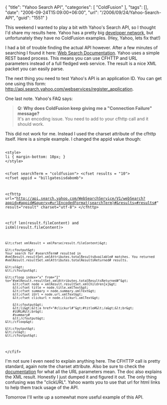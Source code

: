 {
	"title": "Yahoo Search API",
	"categories": [
		"ColdFusion"
	],
	"tags": [],
	"date": "2006-09-24T15:09:00+06:00",
	"url": "/2006/09/24/Yahoo-Search-API",
	"guid": "1551"
}

This weekend I wanted to play a bit with Yahoo's Search API, so I thought I'd share my results here. Yahoo has a pretty big <a href="http://developer.yahoo.com/">developer network</a>, but unfortunately they have no ColdFusion examples. (Hey, Yahoo, lets fix that!)
<!--more-->
I had a bit of trouble finding the actual API however. After a few minutes of searching I found it here: <a href="http://developer.yahoo.com/search/web/V1/webSearch.html">Web Search Documentation</a>. Yahoo uses a simple REST based process. This means you can use CFHTTP and URL parameters instead of a full fledged web service. The result is a nice XML packet you can easily parse.

The next thing you need to test Yahoo's API is an application ID. You can get one using this form: <a href="http://api.search.yahoo.com/webservices/register_application">http://api.search.yahoo.com/webservices/register_application</a>.

One last note. Yahoo's FAQ says:

<blockquote>
<b>Q: Why does ColdFusion keep giving me a "Connection Failure" message?</b><br>
It's an encoding issue. You need to add <cfhttpparam type="Header" name="charset" value="utf-8" /> to your cfhttp call and it should work.
</blockquote>

This did not work for me. Instead I used the charset attribute of the cfhttp itself. Here is a simple example. I changed the appid value though:

<code>
&lt;style&gt;
li { margin-bottom: 10px; }
&lt;/style&gt;

&lt;cfset searchTerm = "coldfusion"&gt;
&lt;cfset results = "10"&gt;
&lt;cfset appid = "billgatesisdabomb"&gt;

&lt;cfhttp url="http://api.search.yahoo.com/WebSearchService/V1/webSearch?appid=#appid#&query=#urlEncodedFormat(searchTerm)#&results=#results#" result="result" charset="utf-8"&gt;
&lt;/cfhttp&gt;

&lt;cfif len(result.fileContent) and isXml(result.fileContent)&gt;

	&lt;cfset xmlResult = xmlParse(result.fileContent)&gt;

	&lt;cfoutput&gt;
	Your search for #searchTerm# resulted in #xmlResult.resultSet.xmlAttributes.totalResultsAvailable# matches. You returned #xmlResult.resultSet.xmlAttributes.totalResultsReturned# results.
	
	&lt;ul&gt;
	&lt;/cfoutput&gt;
	
	&lt;cfloop index="x" from="1" to="#xmlResult.resultSet.xmlAttributes.totalResultsReturned#"&gt;
		&lt;cfset node = xmlResult.resultSet.xmlChildren[x]&gt;
		&lt;cfset title = node.title.xmlText&gt;
		&lt;cfset summary = node.summary.xmlText&gt;
		&lt;cfset iUrl = node.url.xmlText&gt;
		&lt;cfset clickurl = node.clickurl.xmlText&gt;
		
		&lt;cfoutput&gt;
		&lt;li&gt;&lt;a href="#clickurl#"&gt;#title#&lt;/a&gt;&lt;br&gt;
		#iURL#&lt;br&gt;
		#summary#
		&lt;/cfoutput&gt;
	&lt;/cfloop&gt;

	&lt;cfoutput&gt;
	&lt;/ul&gt;
	&lt;/cfoutput&gt;
		
&lt;/cfif&gt;
</code>

I'm not sure I even need to explain anything here. The CFHTTP call is pretty standard, again note the charset attribute. Also be sure to check the <a href="http://developer.yahoo.com/search/web/V1/webSearch.html">documentation</a>   for what all the URL parameters mean. The doc also explains the XML result. Honestly I just dumped it and figured it out. The only thing confusing was the "clickURL". Yahoo wants you to use that url for html links to help them track usage of the API. 

Tomorrow I'll write up a somewhat more useful example of this API.